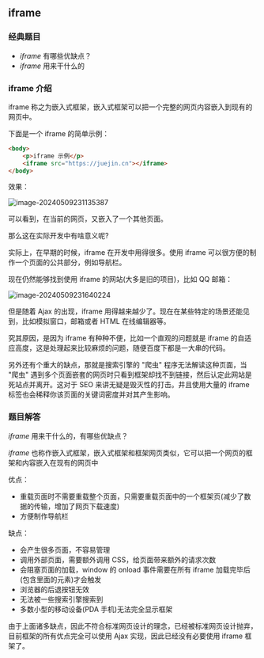 ## iframe

### 经典题目

- _iframe_ 有哪些优缺点？
- _iframe_ 用来干什么的

### iframe 介绍

iframe 称之为嵌入式框架，嵌入式框架可以把一个完整的网页内容嵌入到现有的网页中。

下面是一个 iframe 的简单示例：

```html
<body>
	<p>iframe 示例</p>
	<iframe src="https://juejin.cn"></iframe>
</body>
```

效果：

![image-20240509231135387](https://chen-1320883525.cos.ap-chengdu.myqcloud.com/img/image-20240509231135387.png)

可以看到，在当前的网页，又嵌入了一个其他页面。

那么这在实际开发中有啥意义呢?

实际上，在早期的时候，iframe 在开发中用得很多。使用 iframe 可以很方便的制作一个页面的公共部分，例如导航栏。

现在仍然能够找到使用 iframe 的网站(大多是旧的项目)，比如 QQ 邮箱：

![image-20240509231640224](https://chen-1320883525.cos.ap-chengdu.myqcloud.com/img/image-20240509231640224.png)

但是随着 Ajax 的出现，iframe 用得越来越少了。现在在某些特定的场景还能见到，比如模拟窗口，邮箱或者 HTML 在线编辑器等。

究其原因，是因为 iframe 有种种不便，比如一个直观的问题就是 iframe 的自适应高度，这是处理起来比较麻烦的问题，随便百度下都是一大串的代码。

另外还有个重大的缺点，那就是搜索引擎的 "爬虫" 程序无法解读这种页面，当 "爬虫" 遇到多个页面嵌套的网页时只看到框架却找不到链接，然后认定此网站是死站点并离开。这对于 SEO 来讲无疑是毁灭性的打击。井且使用大量的 iframe 标签也会稀释你该页面的关键词密度并对其产生影响。

### 题目解答

_iframe_ 用来干什么的，有哪些优缺点？

_iframe_ 也称作嵌入式框架，嵌入式框架和框架网页类似，它可以把一个网页的框架和内容嵌入在现有的网页中

优点：

- 重载页面时不需要重载整个页面，只需要重载页面中的一个框架页(减少了数据的传输，增加了网页下载速度)
- 方便制作导航栏

缺点：

- 会产生很多页面，不容易管理
- 调用外部页面，需要额外调用 CSS，给页面带来额外的请求次数
- 会阻塞页面的加载，window 的 onload 事件需要在所有 iframe 加载完毕后(包含里面的元素)才会触发
- 浏览器的后退按钮无效
- 无法被一些搜索引擎搜索到
- 多数小型的移动设备(PDA 手机)无法完全显示框架

由于上面诸多缺点，因此不符合标准网页设计的理念，已经被标准网页设计抛弃，目前框架的所有优点完全可以使用 Ajax 实现，因此已经没有必要使用 iframe 框架了。
